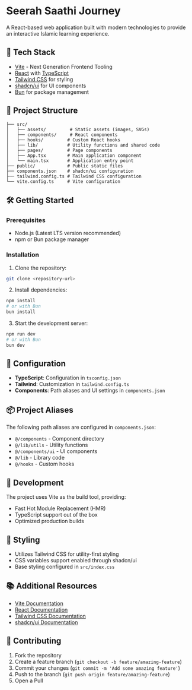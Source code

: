 # Seerah Saathi Journey

A React-based web application built with modern technologies to provide an interactive Islamic learning experience.

## 🚀 Tech Stack

- [Vite](https://vitejs.dev/) - Next Generation Frontend Tooling
- [React](https://react.dev/) with [TypeScript](https://www.typescriptlang.org/)
- [Tailwind CSS](https://tailwindcss.com/) for styling
- [shadcn/ui](https://ui.shadcn.com/) for UI components
- [Bun](https://bun.sh/) for package management

## 📁 Project Structure

```
├── src/
│   ├── assets/         # Static assets (images, SVGs)
│   ├── components/     # React components
│   ├── hooks/         # Custom React hooks
│   ├── lib/           # Utility functions and shared code
│   ├── pages/         # Page components
│   ├── App.tsx        # Main application component
│   └── main.tsx       # Application entry point
├── public/            # Public static files
├── components.json    # shadcn/ui configuration
├── tailwind.config.ts # Tailwind CSS configuration
└── vite.config.ts     # Vite configuration
```

## 🛠️ Getting Started

### Prerequisites

- Node.js (Latest LTS version recommended)
- npm or Bun package manager

### Installation

1. Clone the repository:
```bash
git clone <repository-url>
```

2. Install dependencies:
```bash
npm install
# or with Bun
bun install
```

3. Start the development server:
```bash
npm run dev
# or with Bun
bun dev
```

## 🔧 Configuration

- **TypeScript**: Configuration in `tsconfig.json`
- **Tailwind**: Customization in `tailwind.config.ts`
- **Components**: Path aliases and UI settings in `components.json`

## 📦 Project Aliases

The following path aliases are configured in `components.json`:

- `@/components` - Component directory
- `@/lib/utils` - Utility functions
- `@/components/ui` - UI components
- `@/lib` - Library code
- `@/hooks` - Custom hooks

## 🔨 Development

The project uses Vite as the build tool, providing:
- Fast Hot Module Replacement (HMR)
- TypeScript support out of the box
- Optimized production builds

## 🎨 Styling

- Utilizes Tailwind CSS for utility-first styling
- CSS variables support enabled through shadcn/ui
- Base styling configured in `src/index.css`

## 📚 Additional Resources

- [Vite Documentation](https://vitejs.dev/guide/)
- [React Documentation](https://react.dev/)
- [Tailwind CSS Documentation](https://tailwindcss.com/docs)
- [shadcn/ui Documentation](https://ui.shadcn.com/docs)

## 🤝 Contributing

1. Fork the repository
2. Create a feature branch (`git checkout -b feature/amazing-feature`)
3. Commit your changes (`git commit -m 'Add some amazing feature'`)
4. Push to the branch (`git push origin feature/amazing-feature`)
5. Open a Pull